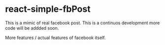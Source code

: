 # react-simple-fbPost

This is a mimic of real facebook post.
This is a continuos development more code will be addded soon.

More features / actual features of facebook itself.
